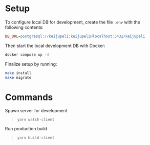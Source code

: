 # Setup

To configure local DB for development, create the file `.env` with
the following contents:

```ini
DB_URL=postgresql://keijupeli:keijupeli@localhost:3432/keijupeli
```

Then start the local development DB with Docker:

```sh
docker compose up -d
```

Finalize setup by running:

```sh
make install
make migrate
```

# Commands

Spawn server for development

> `yarn watch-client`

Run production build

> `yarn build-client`

